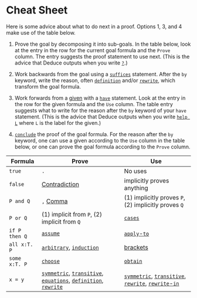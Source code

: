 # Cheat Sheet

Here is some advice about what to do next in a proof. Options 1, 3,
and 4 make use of the table below.

1. Prove the goal by decomposing it into sub-goals. In the table below, look at the entry in the row for the current goal formula and the `Prove` column. The entry suggests the proof statement to use next. (This is the advice that Deduce outputs when you write [`?`](./Reference.md#question-mark-proof).)

2. Work backwards from the goal using a [`suffices`](./Reference.md#suffices-proof-statement) statement. After the `by` keyword, write the reason, often [`definition`](./Reference.md#definition-proof) and/or [`rewrite`](./Reference.md#rewrite-proof), which transform the goal formula.

3. Work forwards from a [given](./Reference.md#given) with a [`have`](./Reference.md#have-proof-statement) statement. Look at the entry in the row for the given formula and the `Use` column. The table entry suggests what to write for the reason after the `by` keyword of your `have` statement. (This is the advice that Deduce outputs when you write [`help L`](./Reference.md#help-proof) where `L` is the label for the given.)

4. [`conclude`](./Reference.md#conclude-proof) the proof of the goal formula. For the reason after the `by` keyword, one can use a given according to the `Use` column in the table below, or one can prove the goal formula according to the `Prove` column.


| Formula        |  Prove        | Use      |
| -------------- | ------------- | -------- |
| `true`         | `.`           | No uses  |
| `false`        | [Contradiction](./Reference.md#contradiction) | implicitly proves anything |
| `P and Q`      |  `,` [Comma](./Reference.md#comma-logical-and-introduction) | (1) implicitly proves `P`, (2) implicitly proves `Q` |
| `P or Q`      | (1) implicit from `P`, (2) implicit from `Q` | [`cases`](./Reference.md#cases-disjunction-elimination) |
| `if P then Q` | [`assume`](./Reference.md#assume) | [`apply`-`to`](./Reference.md#apply-to-proof-modus-ponens) |
| `all x:T. P`  | [`arbitrary`](./Reference.md#arbitrary-forall-introduction), [`induction`](./Reference.md#induction) | [brackets](./Reference.md#instantiation-proof) |
| `some x:T. P` | [`choose`](./Reference.md#choose-exists-introduction) | [`obtain`](./Reference.md#obtain-exists-elimination) |
| `x = y`    | [`symmetric`](./Reference.md#symmetric-proof), [`transitive`](./Reference.md#transitive-proof), [`equations`](./Reference.md#equations), [`definition`](./Reference.md#definition-proof), [`rewrite`](./Reference.md#rewrite-proof) | [`symmetric`](./Reference.md#symmetric-proof), [`transitive`](./Reference.md#transitive-proof), [`rewrite`](./Reference.md#rewrite-proof), [`rewrite`-`in`](./Reference.md#rewrite-in-proof) |


